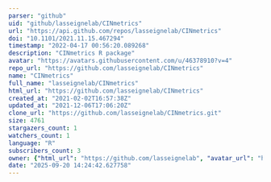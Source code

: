 ```yaml
---
parser: "github"
uid: "github/lasseignelab/CINmetrics"
url: "https://api.github.com/repos/lasseignelab/CINmetrics"
doi: "10.1101/2021.11.15.467294"
timestamp: "2022-04-17 00:56:20.089268"
description: "CINmetrics R package"
avatar: "https://avatars.githubusercontent.com/u/46378910?v=4"
repo_url: "https://github.com/lasseignelab/CINmetrics"
name: "CINmetrics"
full_name: "lasseignelab/CINmetrics"
html_url: "https://github.com/lasseignelab/CINmetrics"
created_at: "2021-02-02T16:57:38Z"
updated_at: "2021-12-06T17:06:20Z"
clone_url: "https://github.com/lasseignelab/CINmetrics.git"
size: 4761
stargazers_count: 1
watchers_count: 1
language: "R"
subscribers_count: 3
owner: {"html_url": "https://github.com/lasseignelab", "avatar_url": "https://avatars.githubusercontent.com/u/46378910?v=4", "login": "lasseignelab", "type": "Organization"}
date: "2025-09-20 14:24:42.627758"
---
```

